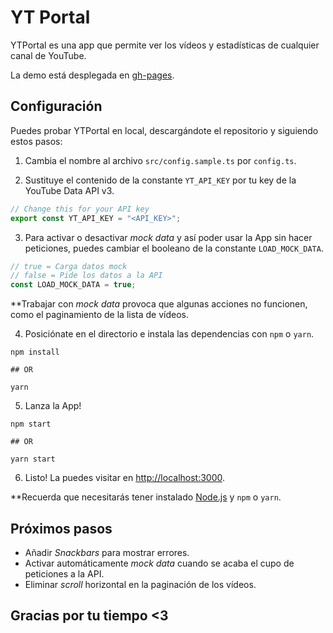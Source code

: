 # YT Portal

YTPortal es una app que permite ver los vídeos y estadísticas de cualquier canal de YouTube.

La demo está desplegada en [gh-pages](https://danidnz.github.io/portal-canales-youtube/).

## Configuración

Puedes probar YTPortal en local, descargándote el repositorio y siguiendo estos pasos:

1. Cambia el nombre al archivo `src/config.sample.ts` por `config.ts`.

2. Sustituye el contenido de la constante `YT_API_KEY` por tu key de la YouTube Data API v3.

```javascript
// Change this for your API key
export const YT_API_KEY = "<API_KEY>";
```

3. Para activar o desactivar _mock data_ y así poder usar la App sin hacer peticiones, puedes cambiar el booleano de la constante `LOAD_MOCK_DATA`.

```javascript
// true = Carga datos mock
// false = Pide los datos a la API
const LOAD_MOCK_DATA = true;
```

\*\*Trabajar con _mock data_ provoca que algunas acciones no funcionen, como el paginamiento de la lista de vídeos.

4. Posiciónate en el directorio e instala las dependencias con `npm` o `yarn`.

```shell
npm install

## OR

yarn
```

5. Lanza la App!

```shell
npm start

## OR

yarn start
```

6. Listo! La puedes visitar en [http://localhost:3000](http://localhost:3000).

\*\*Recuerda que necesitarás tener instalado [Node.js](https://nodejs.org/en/) y `npm` o `yarn`.

## Próximos pasos

- Añadir _Snackbars_ para mostrar errores.
- Activar automáticamente _mock data_ cuando se acaba el cupo de peticiones a la API.
- Eliminar _scroll_ horizontal en la paginación de los vídeos.

## Gracias por tu tiempo <3
